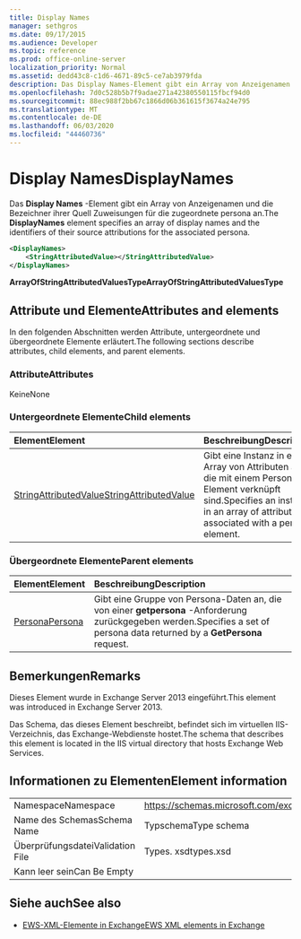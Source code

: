```yaml
---
title: Display Names
manager: sethgros
ms.date: 09/17/2015
ms.audience: Developer
ms.topic: reference
ms.prod: office-online-server
localization_priority: Normal
ms.assetid: dedd43c8-c1d6-4671-89c5-ce7ab3979fda
description: Das Display Names-Element gibt ein Array von Anzeigenamen und die Bezeichner ihrer Quell Zuweisungen für die zugeordnete persona an.
ms.openlocfilehash: 7d0c528b5b7f9adae271a42380550115fbcf94d0
ms.sourcegitcommit: 88ec988f2bb67c1866d06b361615f3674a24e795
ms.translationtype: MT
ms.contentlocale: de-DE
ms.lasthandoff: 06/03/2020
ms.locfileid: "44460736"
---
```

# <a name="displaynames"></a><span data-ttu-id="15561-103">Display Names</span><span class="sxs-lookup"><span data-stu-id="15561-103">DisplayNames</span></span>

<span data-ttu-id="15561-104">Das **Display Names** -Element gibt ein Array von Anzeigenamen und die Bezeichner ihrer Quell Zuweisungen für die zugeordnete persona an.</span><span class="sxs-lookup"><span data-stu-id="15561-104">The **DisplayNames** element specifies an array of display names and the identifiers of their source attributions for the associated persona.</span></span> 
  
```xml
<DisplayNames>
    <StringAttributedValue></StringAttributedValue>
</DisplayNames>
```

 <span data-ttu-id="15561-105">**ArrayOfStringAttributedValuesType**</span><span class="sxs-lookup"><span data-stu-id="15561-105">**ArrayOfStringAttributedValuesType**</span></span>
## <a name="attributes-and-elements"></a><span data-ttu-id="15561-106">Attribute und Elemente</span><span class="sxs-lookup"><span data-stu-id="15561-106">Attributes and elements</span></span>

<span data-ttu-id="15561-107">In den folgenden Abschnitten werden Attribute, untergeordnete und übergeordnete Elemente erläutert.</span><span class="sxs-lookup"><span data-stu-id="15561-107">The following sections describe attributes, child elements, and parent elements.</span></span>
  
### <a name="attributes"></a><span data-ttu-id="15561-108">Attribute</span><span class="sxs-lookup"><span data-stu-id="15561-108">Attributes</span></span>

<span data-ttu-id="15561-109">Keine</span><span class="sxs-lookup"><span data-stu-id="15561-109">None</span></span>
  
### <a name="child-elements"></a><span data-ttu-id="15561-110">Untergeordnete Elemente</span><span class="sxs-lookup"><span data-stu-id="15561-110">Child elements</span></span>

|<span data-ttu-id="15561-111">**Element**</span><span class="sxs-lookup"><span data-stu-id="15561-111">**Element**</span></span>|<span data-ttu-id="15561-112">**Beschreibung**</span><span class="sxs-lookup"><span data-stu-id="15561-112">**Description**</span></span>|
|:-----|:-----|
|[<span data-ttu-id="15561-113">StringAttributedValue</span><span class="sxs-lookup"><span data-stu-id="15561-113">StringAttributedValue</span></span>](stringattributedvalue.md) <br/> |<span data-ttu-id="15561-114">Gibt eine Instanz in einem Array von Attributen an, die mit einem Persona-Element verknüpft sind.</span><span class="sxs-lookup"><span data-stu-id="15561-114">Specifies an instance in an array of attributes associated with a persona element.</span></span>  <br/> |
   
### <a name="parent-elements"></a><span data-ttu-id="15561-115">Übergeordnete Elemente</span><span class="sxs-lookup"><span data-stu-id="15561-115">Parent elements</span></span>

|<span data-ttu-id="15561-116">**Element**</span><span class="sxs-lookup"><span data-stu-id="15561-116">**Element**</span></span>|<span data-ttu-id="15561-117">**Beschreibung**</span><span class="sxs-lookup"><span data-stu-id="15561-117">**Description**</span></span>|
|:-----|:-----|
|[<span data-ttu-id="15561-118">Persona</span><span class="sxs-lookup"><span data-stu-id="15561-118">Persona</span></span>](persona.md) <br/> |<span data-ttu-id="15561-119">Gibt eine Gruppe von Persona-Daten an, die von einer **getpersona** -Anforderung zurückgegeben werden.</span><span class="sxs-lookup"><span data-stu-id="15561-119">Specifies a set of persona data returned by a **GetPersona** request.</span></span>  <br/> |
   
## <a name="remarks"></a><span data-ttu-id="15561-120">Bemerkungen</span><span class="sxs-lookup"><span data-stu-id="15561-120">Remarks</span></span>

<span data-ttu-id="15561-121">Dieses Element wurde in Exchange Server 2013 eingeführt.</span><span class="sxs-lookup"><span data-stu-id="15561-121">This element was introduced in Exchange Server 2013.</span></span>
  
<span data-ttu-id="15561-122">Das Schema, das dieses Element beschreibt, befindet sich im virtuellen IIS-Verzeichnis, das Exchange-Webdienste hostet.</span><span class="sxs-lookup"><span data-stu-id="15561-122">The schema that describes this element is located in the IIS virtual directory that hosts Exchange Web Services.</span></span>
  
## <a name="element-information"></a><span data-ttu-id="15561-123">Informationen zu Elementen</span><span class="sxs-lookup"><span data-stu-id="15561-123">Element information</span></span>

|||
|:-----|:-----|
|<span data-ttu-id="15561-124">Namespace</span><span class="sxs-lookup"><span data-stu-id="15561-124">Namespace</span></span>  <br/> |https://schemas.microsoft.com/exchange/services/2006/types  <br/> |
|<span data-ttu-id="15561-125">Name des Schemas</span><span class="sxs-lookup"><span data-stu-id="15561-125">Schema Name</span></span>  <br/> |<span data-ttu-id="15561-126">Typschema</span><span class="sxs-lookup"><span data-stu-id="15561-126">Type schema</span></span>  <br/> |
|<span data-ttu-id="15561-127">Überprüfungsdatei</span><span class="sxs-lookup"><span data-stu-id="15561-127">Validation File</span></span>  <br/> |<span data-ttu-id="15561-128">Types. xsd</span><span class="sxs-lookup"><span data-stu-id="15561-128">types.xsd</span></span>  <br/> |
|<span data-ttu-id="15561-129">Kann leer sein</span><span class="sxs-lookup"><span data-stu-id="15561-129">Can Be Empty</span></span>  <br/> ||
   
## <a name="see-also"></a><span data-ttu-id="15561-130">Siehe auch</span><span class="sxs-lookup"><span data-stu-id="15561-130">See also</span></span>

- [<span data-ttu-id="15561-131">EWS-XML-Elemente in Exchange</span><span class="sxs-lookup"><span data-stu-id="15561-131">EWS XML elements in Exchange</span></span>](ews-xml-elements-in-exchange.md)

